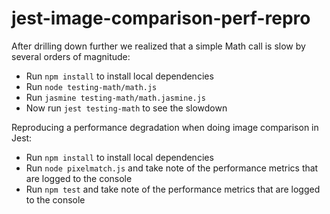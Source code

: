 # jest-image-comparison-perf-repro

After drilling down further we realized that a simple Math call is slow by several orders of magnitude:
- Run `npm install` to install local dependencies
- Run `node testing-math/math.js`
- Run `jasmine testing-math/math.jasmine.js`
- Now run `jest testing-math` to see the slowdown


Reproducing a performance degradation when doing image comparison in Jest:
- Run `npm install` to install local dependencies
- Run `node pixelmatch.js` and take note of the performance metrics that are logged to the console
- Run `npm test` and take note of the performance metrics that are logged to the console